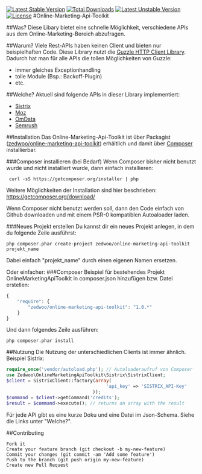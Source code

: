 [![Latest Stable Version](https://poser.pugx.org/zedwoo/online-marketing-api-toolkit/v/stable.png)](https://packagist.org/packages/zedwoo/online-marketing-api-toolkit) [![Total Downloads](https://poser.pugx.org/zedwoo/online-marketing-api-toolkit/downloads.png)](https://packagist.org/packages/zedwoo/online-marketing-api-toolkit) [![Latest Unstable Version](https://poser.pugx.org/zedwoo/online-marketing-api-toolkit/v/unstable.png)](https://packagist.org/packages/zedwoo/online-marketing-api-toolkit) [![License](https://poser.pugx.org/zedwoo/online-marketing-api-toolkit/license.png)](https://packagist.org/packages/zedwoo/online-marketing-api-toolkit)
#Online-Marketing-Api-Toolkit

##Was?
Diese Libary bietet eine schnelle Möglichkeit, verschiedene APIs aus dem Online-Marketing-Bereich abzufragen.

##Warum?
Viele Rest-APIs haben keinen Client und bieten nur beispielhaften Code. Diese Library nutzt die [Guzzle HTTP Client Library](https://github.com/guzzle/guzzle).
Dadurch hat man für alle APIs die tollen Möglichkeiten von Guzzle:
* immer gleiches Exceptionhandling
* tolle Module (Bsp.: Backoff-Plugin)
* etc.

##Welche?
Aktuell sind folgende APIs in dieser Library implementiert:
* [Sistrix](/src/Zedwoo/OnlineMarketingApiToolkit/Sistrix/SISTRIX-README.md)
* [Moz](/src/Zedwoo/OnlineMarketingApiToolkit/Moz/MOZ-README.md)
* [OmData](/src/Zedwoo/OnlineMarketingApiToolkit/OmData/OMDATA-README.md)
* [Semrush](/src/Zedwoo/OnlineMarketingApiToolkit/Semrush/SEMRUSH-README.md)

##Installation
Das Online-Marketing-Api-Toolkit ist über Packagist ([zedwoo/online-marketing-api-toolkit](https://packagist.org/packages/zedwoo/online-marketing-api-toolkit)) erhältlich und damit über
[Composer](http://getcomposer.org/) installierbar.

###Composer installieren (bei Bedarf)
Wenn Composer bisher nicht benutzt wurde und nicht installiert wurde, dann einfach installieren:
```
 curl -sS https://getcomposer.org/installer | php
```
Weitere Möglichkeiten der Installation sind hier beschrieben:
https://getcomposer.org/download/

Wenn Composer nicht benutzt werden soll, dann den Code einfach von Github downloaden und mit einem PSR-0 kompatiblen Autoaloader laden.

###Neues Projekt erstellen
Du kannst dir ein neues Projekt anlegen, in dem du folgende Zeile ausführst:
```
php composer.phar create-project zedwoo/online-marketing-api-toolkit projekt_name
```
Dabei einfach "projekt_name" durch einen eigenen Namen ersetzen.


Oder einfacher:
###Composer Beispiel für bestehendes Projekt
OnlineMarketingApiToolkit in composer.json hinzufügen bzw. Datei erstellen:
```js
{
    "require": {
        "zedwoo/online-marketing-api-toolkit": "1.0.*"
    }
}
```
Und dann folgendes Zeile ausführen:
```
php composer.phar install
```

##Nutzung
Die Nutzung der unterschiedlichen Clients ist immer ähnlich.
Beispiel Sistrix:

```php
require_once('vendor/autoload.php'); // Autoloaderaufruf von Composer
use Zedwoo\OnlineMarketingApiToolkit\Sistrix\SistrixClient;
$client = SistrixClient::factory(array(
									 'api_key' => 'SISTRIX_API-Key'
								));
$command = $client->getCommand('credits');
$result = $command->execute(); // returns an array with the result
```
Für jede APi gibt es eine kurze Doku und eine Datei im Json-Schema. Siehe die Links unter "Welche?".


##Contributing

    Fork it
    Create your feature branch (git checkout -b my-new-feature)
    Commit your changes (git commit -am 'Add some feature')
    Push to the branch (git push origin my-new-feature)
    Create new Pull Request

